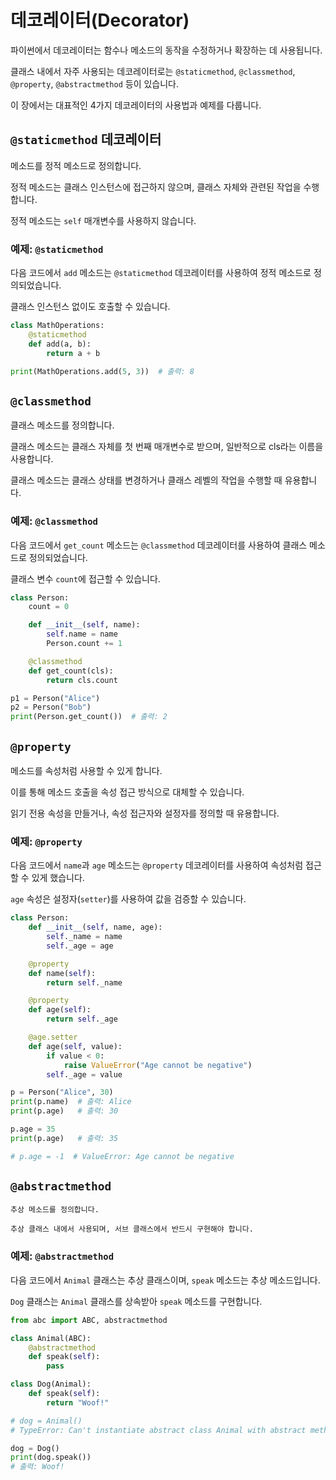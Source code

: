 # 데코레이터(Decorator)

파이썬에서 데코레이터는 함수나 메소드의 동작을 수정하거나 확장하는 데 사용됩니다. 

클래스 내에서 자주 사용되는 데코레이터로는 `@staticmethod`, `@classmethod`, `@property`, `@abstractmethod` 등이 있습니다. 

이 장에서는 대표적인 4가지 데코레이터의 사용법과 예제를 다룹니다.

## `@staticmethod` 데코레이터

메소드를 정적 메소드로 정의합니다. 

정적 메소드는 클래스 인스턴스에 접근하지 않으며, 클래스 자체와 관련된 작업을 수행합니다. 

정적 메소드는 `self` 매개변수를 사용하지 않습니다.

### 예제: `@staticmethod`

다음 코드에서 `add` 메소드는 `@staticmethod` 데코레이터를 사용하여 정적 메소드로 정의되었습니다. 

클래스 인스턴스 없이도 호출할 수 있습니다.

```python
class MathOperations:
    @staticmethod
    def add(a, b):
        return a + b

print(MathOperations.add(5, 3))  # 출력: 8
```

## `@classmethod`

클래스 메소드를 정의합니다. 

클래스 메소드는 클래스 자체를 첫 번째 매개변수로 받으며, 일반적으로 cls라는 이름을 사용합니다.

클래스 메소드는 클래스 상태를 변경하거나 클래스 레벨의 작업을 수행할 때 유용합니다.

### 예제: `@classmethod`

다음 코드에서 `get_count` 메소드는 `@classmethod` 데코레이터를 사용하여 클래스 메소드로 정의되었습니다. 

클래스 변수 `count`에 접근할 수 있습니다.

```python
class Person:
    count = 0

    def __init__(self, name):
        self.name = name
        Person.count += 1

    @classmethod
    def get_count(cls):
        return cls.count

p1 = Person("Alice")
p2 = Person("Bob")
print(Person.get_count())  # 출력: 2
```

## `@property`

메소드를 속성처럼 사용할 수 있게 합니다. 

이를 통해 메소드 호출을 속성 접근 방식으로 대체할 수 있습니다. 

읽기 전용 속성을 만들거나, 속성 접근자와 설정자를 정의할 때 유용합니다.

### 예제: `@property`

다음 코드에서 `name`과 `age` 메소드는 `@property` 데코레이터를 사용하여 속성처럼 접근할 수 있게 했습니다. 

`age` 속성은 설정자(`setter`)를 사용하여 값을 검증할 수 있습니다.

```python
class Person:
    def __init__(self, name, age):
        self._name = name
        self._age = age

    @property
    def name(self):
        return self._name

    @property
    def age(self):
        return self._age

    @age.setter
    def age(self, value):
        if value < 0:
            raise ValueError("Age cannot be negative")
        self._age = value

p = Person("Alice", 30)
print(p.name)  # 출력: Alice
print(p.age)   # 출력: 30

p.age = 35
print(p.age)   # 출력: 35

# p.age = -1  # ValueError: Age cannot be negative
```

## `@abstractmethod`
    
    추상 메소드를 정의합니다. 
    
    추상 클래스 내에서 사용되며, 서브 클래스에서 반드시 구현해야 합니다.

### 예제: `@abstractmethod`

다음 코드에서 `Animal` 클래스는 추상 클래스이며, `speak` 메소드는 추상 메소드입니다. 

`Dog` 클래스는 `Animal` 클래스를 상속받아 `speak` 메소드를 구현합니다.

```python
from abc import ABC, abstractmethod

class Animal(ABC):
    @abstractmethod
    def speak(self):
        pass

class Dog(Animal):
    def speak(self):
        return "Woof!"

# dog = Animal()  
# TypeError: Can't instantiate abstract class Animal with abstract methods speak

dog = Dog()
print(dog.speak())
# 출력: Woof!
```